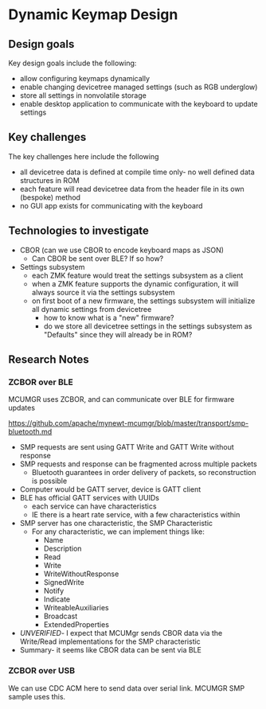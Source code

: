 # Dynamic Keymap Design

## Design goals

Key design goals include the following:
- allow configuring keymaps dynamically
- enable changing devicetree managed settings (such as RGB underglow)
- store all settings in nonvolatile storage
- enable desktop application to communicate with the keyboard to update settings

## Key challenges

The key challenges here include the following
- all devicetree data is defined at compile time only- no well defined data structures in ROM
- each feature will read devicetree data from the header file in its own (bespoke) method
- no GUI app exists for communicating with the keyboard

## Technologies to investigate
- CBOR (can we use CBOR to encode keyboard maps as JSON)
  - Can CBOR be sent over BLE? If so how?
- Settings subsystem
  - each ZMK feature would treat the settings subsystem as a client
  - when a ZMK feature supports the dynamic configuration, it will always source it via the settings subsystem
  - on first boot of a new firmware, the settings subsystem will initialize all dynamic settings from devicetree
    - how to know what is a "new" firmware?
    - do we store all devicetree settings in the settings subsystem as "Defaults" since they will already be in ROM?


## Research Notes

### ZCBOR over BLE
MCUMGR uses ZCBOR, and can communicate over BLE for firmware updates

https://github.com/apache/mynewt-mcumgr/blob/master/transport/smp-bluetooth.md
- SMP requests are sent using GATT Write and GATT Write without response
- SMP requests and response can be fragmented across multiple packets
  - Bluetooth guarantees in order delivery of packets, so reconstruction is possible
- Computer would be GATT server, device is GATT client
- BLE has official GATT services with UUIDs
  - each service can have characteristics
  - IE there is a heart rate service, with a few characteristics within
- SMP server has one characteristic, the SMP Characteristic
  - For any characteristic, we can implement things like:
    - Name
    - Description
    - Read
    - Write
    - WriteWithoutResponse
    - SignedWrite
    - Notify
    - Indicate
    - WriteableAuxiliaries
    - Broadcast
    - ExtendedProperties
- *UNVERIFIED*- I expect that MCUMgr sends CBOR data via the Write/Read implementations for the SMP characteristic
- Summary- it seems like CBOR data can be sent via BLE

### ZCBOR over USB
We can use CDC ACM here to send data over serial link.
MCUMGR SMP sample uses this.
